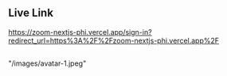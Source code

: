## Live Link

https://zoom-nextjs-phi.vercel.app/sign-in?redirect_url=https%3A%2F%2Fzoom-nextjs-phi.vercel.app%2F

##

"/images/avatar-1.jpeg"
